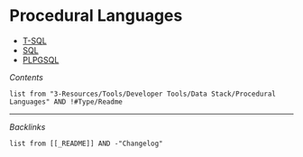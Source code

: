 # Procedural Languages

* [T-SQL](T-SQL.md)
* [SQL](../../../../../2-Areas/Code/SQL/SQL.md)
* [PLPGSQL](PLPGSQL.md)

*Contents*

````dataview
list from "3-Resources/Tools/Developer Tools/Data Stack/Procedural Languages" AND !#Type/Readme
````

---

*Backlinks*

````dataview
list from [[_README]] AND -"Changelog"
````
